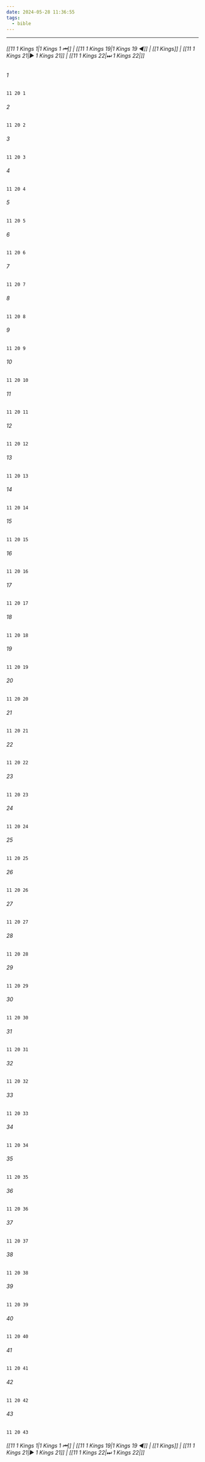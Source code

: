 ```yaml
---
date: 2024-05-28 11:36:55
tags:
  - bible
---
```

___

###### [[11 1 Kings 1|1 Kings 1 ⏮]] | [[11 1 Kings 19|1 Kings 19 ◀]] | [[1 Kings]] | [[11 1 Kings 21|▶ 1 Kings 21]] | [[11 1 Kings 22|⏭ 1 Kings 22|]]

###### 1
``` verse
11 20 1 
```
###### 2
``` verse
11 20 2 
```
###### 3
``` verse
11 20 3 
```
###### 4
``` verse
11 20 4 
```
###### 5
``` verse
11 20 5 
```
###### 6
``` verse
11 20 6 
```
###### 7
``` verse
11 20 7 
```
###### 8
``` verse
11 20 8 
```
###### 9
``` verse
11 20 9 
```
###### 10
``` verse
11 20 10 
```
###### 11
``` verse
11 20 11 
```
###### 12
``` verse
11 20 12 
```
###### 13
``` verse
11 20 13 
```
###### 14
``` verse
11 20 14 
```
###### 15
``` verse
11 20 15 
```
###### 16
``` verse
11 20 16 
```
###### 17
``` verse
11 20 17 
```
###### 18
``` verse
11 20 18 
```
###### 19
``` verse
11 20 19 
```
###### 20
``` verse
11 20 20 
```
###### 21
``` verse
11 20 21 
```
###### 22
``` verse
11 20 22 
```
###### 23
``` verse
11 20 23 
```
###### 24
``` verse
11 20 24 
```
###### 25
``` verse
11 20 25 
```
###### 26
``` verse
11 20 26 
```
###### 27
``` verse
11 20 27 
```
###### 28
``` verse
11 20 28 
```
###### 29
``` verse
11 20 29 
```
###### 30
``` verse
11 20 30 
```
###### 31
``` verse
11 20 31 
```
###### 32
``` verse
11 20 32 
```
###### 33
``` verse
11 20 33 
```
###### 34
``` verse
11 20 34 
```
###### 35
``` verse
11 20 35 
```
###### 36
``` verse
11 20 36 
```
###### 37
``` verse
11 20 37 
```
###### 38
``` verse
11 20 38 
```
###### 39
``` verse
11 20 39 
```
###### 40
``` verse
11 20 40 
```
###### 41
``` verse
11 20 41 
```
###### 42
``` verse
11 20 42 
```
###### 43
``` verse
11 20 43 
```

###### [[11 1 Kings 1|1 Kings 1 ⏮]] | [[11 1 Kings 19|1 Kings 19 ◀]] | [[1 Kings]] | [[11 1 Kings 21|▶ 1 Kings 21]] | [[11 1 Kings 22|⏭ 1 Kings 22|]]

